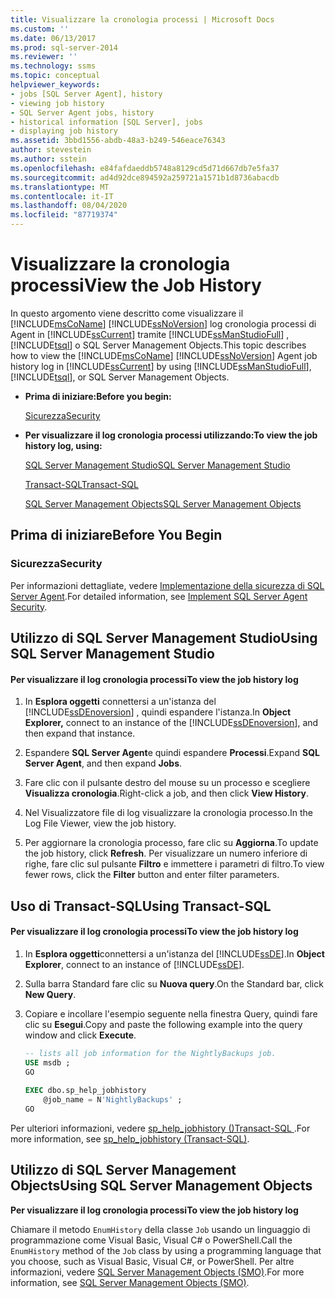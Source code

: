 ```yaml
---
title: Visualizzare la cronologia processi | Microsoft Docs
ms.custom: ''
ms.date: 06/13/2017
ms.prod: sql-server-2014
ms.reviewer: ''
ms.technology: ssms
ms.topic: conceptual
helpviewer_keywords:
- jobs [SQL Server Agent], history
- viewing job history
- SQL Server Agent jobs, history
- historical information [SQL Server], jobs
- displaying job history
ms.assetid: 3bbd1556-abdb-48a3-b249-546eace76343
author: stevestein
ms.author: sstein
ms.openlocfilehash: e84fafdaeddb5748a8129cd5d71d667db7e5fa37
ms.sourcegitcommit: ad4d92dce894592a259721a1571b1d8736abacdb
ms.translationtype: MT
ms.contentlocale: it-IT
ms.lasthandoff: 08/04/2020
ms.locfileid: "87719374"
---
```

# <a name="view-the-job-history"></a><span data-ttu-id="9ef91-102">Visualizzare la cronologia processi</span><span class="sxs-lookup"><span data-stu-id="9ef91-102">View the Job History</span></span>
  <span data-ttu-id="9ef91-103">In questo argomento viene descritto come visualizzare il [!INCLUDE[msCoName](../../includes/msconame-md.md)] [!INCLUDE[ssNoVersion](../../includes/ssnoversion-md.md)] log cronologia processi di Agent in [!INCLUDE[ssCurrent](../../includes/sscurrent-md.md)] tramite [!INCLUDE[ssManStudioFull](../../includes/ssmanstudiofull-md.md)] , [!INCLUDE[tsql](../../includes/tsql-md.md)] o SQL Server Management Objects.</span><span class="sxs-lookup"><span data-stu-id="9ef91-103">This topic describes how to view the [!INCLUDE[msCoName](../../includes/msconame-md.md)] [!INCLUDE[ssNoVersion](../../includes/ssnoversion-md.md)] Agent job history log in [!INCLUDE[ssCurrent](../../includes/sscurrent-md.md)] by using [!INCLUDE[ssManStudioFull](../../includes/ssmanstudiofull-md.md)], [!INCLUDE[tsql](../../includes/tsql-md.md)], or SQL Server Management Objects.</span></span>  
  
-   <span data-ttu-id="9ef91-104">**Prima di iniziare:**</span><span class="sxs-lookup"><span data-stu-id="9ef91-104">**Before you begin:**</span></span>  
  
     [<span data-ttu-id="9ef91-105">Sicurezza</span><span class="sxs-lookup"><span data-stu-id="9ef91-105">Security</span></span>](#Security)  
  
-   <span data-ttu-id="9ef91-106">**Per visualizzare il log cronologia processi utilizzando:**</span><span class="sxs-lookup"><span data-stu-id="9ef91-106">**To view the job history log, using:**</span></span>  
  
     [<span data-ttu-id="9ef91-107">SQL Server Management Studio</span><span class="sxs-lookup"><span data-stu-id="9ef91-107">SQL Server Management Studio</span></span>](#SSMS)  
  
     [<span data-ttu-id="9ef91-108">Transact-SQL</span><span class="sxs-lookup"><span data-stu-id="9ef91-108">Transact-SQL</span></span>](#TSQL)  
  
     [<span data-ttu-id="9ef91-109">SQL Server Management Objects</span><span class="sxs-lookup"><span data-stu-id="9ef91-109">SQL Server Management Objects</span></span>](#SMO)  
  
##  <a name="before-you-begin"></a><a name="BeforeYouBegin"></a> <span data-ttu-id="9ef91-110">Prima di iniziare</span><span class="sxs-lookup"><span data-stu-id="9ef91-110">Before You Begin</span></span>  
  
###  <a name="security"></a><a name="Security"></a> <span data-ttu-id="9ef91-111">Sicurezza</span><span class="sxs-lookup"><span data-stu-id="9ef91-111">Security</span></span>  
 <span data-ttu-id="9ef91-112">Per informazioni dettagliate, vedere [Implementazione della sicurezza di SQL Server Agent](implement-sql-server-agent-security.md).</span><span class="sxs-lookup"><span data-stu-id="9ef91-112">For detailed information, see [Implement SQL Server Agent Security](implement-sql-server-agent-security.md).</span></span>  
  
##  <a name="using-sql-server-management-studio"></a><a name="SSMS"></a> <span data-ttu-id="9ef91-113">Utilizzo di SQL Server Management Studio</span><span class="sxs-lookup"><span data-stu-id="9ef91-113">Using SQL Server Management Studio</span></span>  
  
#### <a name="to-view-the-job-history-log"></a><span data-ttu-id="9ef91-114">Per visualizzare il log cronologia processi</span><span class="sxs-lookup"><span data-stu-id="9ef91-114">To view the job history log</span></span>  
  
1.  <span data-ttu-id="9ef91-115">In **Esplora oggetti** connettersi a un'istanza del [!INCLUDE[ssDEnoversion](../../includes/ssdenoversion-md.md)] , quindi espandere l'istanza.</span><span class="sxs-lookup"><span data-stu-id="9ef91-115">In **Object Explorer,** connect to an instance of the [!INCLUDE[ssDEnoversion](../../includes/ssdenoversion-md.md)], and then expand that instance.</span></span>  
  
2.  <span data-ttu-id="9ef91-116">Espandere **SQL Server Agent**e quindi espandere **Processi**.</span><span class="sxs-lookup"><span data-stu-id="9ef91-116">Expand **SQL Server Agent**, and then expand **Jobs**.</span></span>  
  
3.  <span data-ttu-id="9ef91-117">Fare clic con il pulsante destro del mouse su un processo e scegliere **Visualizza cronologia**.</span><span class="sxs-lookup"><span data-stu-id="9ef91-117">Right-click a job, and then click **View History**.</span></span>  
  
4.  <span data-ttu-id="9ef91-118">Nel Visualizzatore file di log visualizzare la cronologia processo.</span><span class="sxs-lookup"><span data-stu-id="9ef91-118">In the Log File Viewer, view the job history.</span></span>  
  
5.  <span data-ttu-id="9ef91-119">Per aggiornare la cronologia processo, fare clic su **Aggiorna**.</span><span class="sxs-lookup"><span data-stu-id="9ef91-119">To update the job history, click **Refresh**.</span></span> <span data-ttu-id="9ef91-120">Per visualizzare un numero inferiore di righe, fare clic sul pulsante **Filtro** e immettere i parametri di filtro.</span><span class="sxs-lookup"><span data-stu-id="9ef91-120">To view fewer rows, click the **Filter** button and enter filter parameters.</span></span>  
  
##  <a name="using-transact-sql"></a><a name="TSQL"></a> <span data-ttu-id="9ef91-121">Uso di Transact-SQL</span><span class="sxs-lookup"><span data-stu-id="9ef91-121">Using Transact-SQL</span></span>  
  
#### <a name="to-view-the-job-history-log"></a><span data-ttu-id="9ef91-122">Per visualizzare il log cronologia processi</span><span class="sxs-lookup"><span data-stu-id="9ef91-122">To view the job history log</span></span>  
  
1.  <span data-ttu-id="9ef91-123">In **Esplora oggetti**connettersi a un'istanza del [!INCLUDE[ssDE](../../includes/ssde-md.md)].</span><span class="sxs-lookup"><span data-stu-id="9ef91-123">In **Object Explorer**, connect to an instance of [!INCLUDE[ssDE](../../includes/ssde-md.md)].</span></span>  
  
2.  <span data-ttu-id="9ef91-124">Sulla barra Standard fare clic su **Nuova query**.</span><span class="sxs-lookup"><span data-stu-id="9ef91-124">On the Standard bar, click **New Query**.</span></span>  
  
3.  <span data-ttu-id="9ef91-125">Copiare e incollare l'esempio seguente nella finestra Query, quindi fare clic su **Esegui**.</span><span class="sxs-lookup"><span data-stu-id="9ef91-125">Copy and paste the following example into the query window and click **Execute**.</span></span>  
  
    ```sql
    -- lists all job information for the NightlyBackups job.  
    USE msdb ;  
    GO  
  
    EXEC dbo.sp_help_jobhistory   
        @job_name = N'NightlyBackups' ;  
    GO  
    ```  
  
 <span data-ttu-id="9ef91-126">Per ulteriori informazioni, vedere [sp_help_jobhistory &#40;&#41;Transact-SQL ](/sql/relational-databases/system-stored-procedures/sp-help-jobhistory-transact-sql).</span><span class="sxs-lookup"><span data-stu-id="9ef91-126">For more information, see [sp_help_jobhistory &#40;Transact-SQL&#41;](/sql/relational-databases/system-stored-procedures/sp-help-jobhistory-transact-sql).</span></span>  
  
##  <a name="using-sql-server-management-objects"></a><a name="SMO"></a><span data-ttu-id="9ef91-127">Utilizzo di SQL Server Management Objects</span><span class="sxs-lookup"><span data-stu-id="9ef91-127">Using SQL Server Management Objects</span></span>  
 <span data-ttu-id="9ef91-128">**Per visualizzare il log cronologia processi**</span><span class="sxs-lookup"><span data-stu-id="9ef91-128">**To view the job history log**</span></span>  
  
 <span data-ttu-id="9ef91-129">Chiamare il metodo `EnumHistory` della classe `Job` usando un linguaggio di programmazione come Visual Basic, Visual C# o PowerShell.</span><span class="sxs-lookup"><span data-stu-id="9ef91-129">Call the `EnumHistory` method of the `Job` class by using a programming language that you choose, such as Visual Basic, Visual C#, or PowerShell.</span></span> <span data-ttu-id="9ef91-130">Per altre informazioni, vedere [SQL Server Management Objects (SMO)](https://msdn.microsoft.com/library/ms162169.aspx).</span><span class="sxs-lookup"><span data-stu-id="9ef91-130">For more information, see [SQL Server Management Objects (SMO)](https://msdn.microsoft.com/library/ms162169.aspx).</span></span>  
